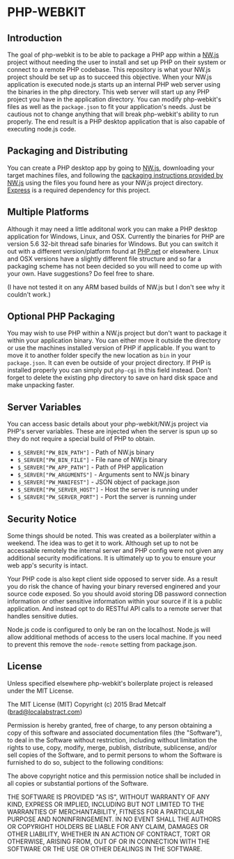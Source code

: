 # PHP-WEBKIT

## Introduction

The goal of php-webkit is to be able to package a PHP app within a [NW.js](http://nwjs.io/) project without needing the user to install and set up PHP on their system or connect to a remote PHP codebase. This repository is what your NW.js project should be set up as to succeed this objective. When your NW.js application is executed node.js starts up an internal PHP web server using the binaries in the php directory. This web server will start up any PHP project you have in the application directory. You can modify php-webkit's files as well as the ```package.json``` to fit your application's needs. Just be cautious not to change anything that will break php-webkit's ability to run properly. The end result is a PHP desktop application that is also capable of executing node.js code.

## Packaging and Distributing

You can create a PHP desktop app by going to [NW.js](http://nwjs.io/), downloading your target machines files, and following the [packaging instructions provided by NW.js](https://github.com/nwjs/nw.js/wiki/How-to-package-and-distribute-your-apps) using the files you found here as your NW.js project directory. [Express](https://www.npmjs.com/package/express) is a required dependency for this project.

## Multiple Platforms

Although it may need a little additonal work you can make a PHP desktop application for Windows, Linux, and OSX. Currently the binaries for PHP are version 5.6 32-bit thread safe binaries for Windows. But you can switch it out with a different version/platform found at [PHP.net](http://php.net/) or elsewhere. Linux and OSX versions have a slightly different file structure and so far a packaging scheme has not been decided so you will need to come up with your own. Have suggestions? Do feel free to share.

(I have not tested it on any ARM based builds of NW.js but I don't see why it couldn't work.)

## Optional PHP Packaging

You may wish to use PHP within a NW.js project but don't want to package it within your application binary. You can either move it outside the directory or use the machines installed version of PHP if applicable. If you want to move it to another folder specify the new location as ```bin``` in your ```package.json```. It can even be outside of your project directory. If PHP is installed properly you can simply put ```php-cgi``` in this field instead. Don't forget to delete the existing php directory to save on hard disk space and make unpacking faster.

## Server Variables

You can access basic details about your php-webkit/NW.js project via PHP's server variables. These are injected when the server is spun up so they do not require a special build of PHP to obtain.
 
 * ```$_SERVER["PW_BIN_PATH"]``` - Path of NW.js binary
 * ```$_SERVER["PW_BIN_FILE"]``` - File nane of NW.js binary
 * ```$_SERVER["PW_APP_PATH"]``` - Path of PHP application
 * ```$_SERVER["PW_ARGUMENTS"]``` - Arguments sent to NW.js binary
 * ```$_SERVER["PW_MANIFEST"]``` - JSON object of package.json
 * ```$_SERVER["PW_SERVER_HOST"]``` - Host the server is running under
 * ```$_SERVER["PW_SERVER_PORT"]``` - Port the server is running under

## Security Notice

Some things should be noted. This was created as a boilerplater within a weekend. The idea was to get it to work. Although set up to not be accessable remotely the internal server and PHP config were not given any additional security modifications. It is ultimately up to you to ensure your web app's security is intact.

Your PHP code is also kept client side opposed to server side. As a result you do risk the chance of having your binary reversed enginered and your source code exposed. So you should avoid storing DB password connection information or other sensitive information within your source if it is a public application. And instead opt to do RESTful API calls to a remote server that handles sensitive duties.

Node.js code is configured to only be ran on the localhost. Node.js will allow additional methods of access to the users local machine. If you need to prevent this remove the ```node-remote``` setting from package.json.

## License

Unless specified elsewhere php-webkit's boilerplate project is released under the MIT License.

The MIT License (MIT)
Copyright (c) 2015 Brad Metcalf (brad@localabstract.com)

Permission is hereby granted, free of charge, to any person obtaining a copy
of this software and associated documentation files (the "Software"), to deal
in the Software without restriction, including without limitation the rights
to use, copy, modify, merge, publish, distribute, sublicense, and/or sell
copies of the Software, and to permit persons to whom the Software is
furnished to do so, subject to the following conditions:

The above copyright notice and this permission notice shall be included in
all copies or substantial portions of the Software.

THE SOFTWARE IS PROVIDED "AS IS", WITHOUT WARRANTY OF ANY KIND, EXPRESS OR
IMPLIED, INCLUDING BUT NOT LIMITED TO THE WARRANTIES OF MERCHANTABILITY,
FITNESS FOR A PARTICULAR PURPOSE AND NONINFRINGEMENT.  IN NO EVENT SHALL THE
AUTHORS OR COPYRIGHT HOLDERS BE LIABLE FOR ANY CLAIM, DAMAGES OR OTHER
LIABILITY, WHETHER IN AN ACTION OF CONTRACT, TORT OR OTHERWISE, ARISING FROM,
OUT OF OR IN CONNECTION WITH THE SOFTWARE OR THE USE OR OTHER DEALINGS IN
THE SOFTWARE.
